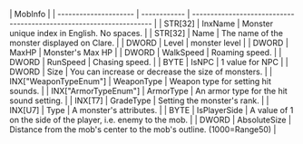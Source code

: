 | MobInfo               |
| --------------------- | ------------ | ------------------------------------------------------------------- |
| STR[32]               | InxName      | Monster unique index in English. No spaces.                         |
| STR[32]               | Name         | The name of the monster displayed on Clare.                         |
| DWORD                 | Level        | monster level                                                       |
| DWORD                 | MaxHP        | Monster's Max HP                                                    |
| DWORD                 | WalkSpeed    | Roaming speed.                                                      |
| DWORD                 | RunSpeed     | Chasing speed.                                                      |
| BYTE                  | IsNPC        | 1 value for NPC                                                     |
| DWORD                 | Size         | You can increase or decrease the size of monsters.                  |
| INX["WeaponTypeEnum"] | WeaponType   | Weapon type for setting hit sounds.                                 |
| INX["ArmorTypeEnum"]  | ArmorType    | An armor type for the hit sound setting.                            |
| INX[T7]               | GradeType    | Setting the monster's rank.                                         |
| INX[U7]               | Type         | A monster's attributes.                                             |
| BYTE                  | IsPlayerSide | A value of 1 on the side of the player, i.e. enemy to the mob.      |
| DWORD                 | AbsoluteSize | Distance from the mob's center to the mob's outline. (1000=Range50) |